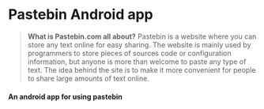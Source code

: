 # Pastebin Android app

> **What is Pastebin.com all about?**
> Pastebin is a website where you can store any text online for easy sharing. The website is mainly used by programmers to store pieces of sources code or configuration information, but anyone is more than welcome to paste any type of text. The idea behind the site is to make it more convenient for people to share large amounts of text online.

#### An android app for using pastebin
